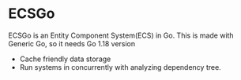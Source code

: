 # ECSGo
ECSGo is an Entity Component System(ECS) in Go.
This is made with Generic Go, so it needs Go 1.18 version

- Cache friendly data storage
- Run systems in concurrently with analyzing dependency tree.
